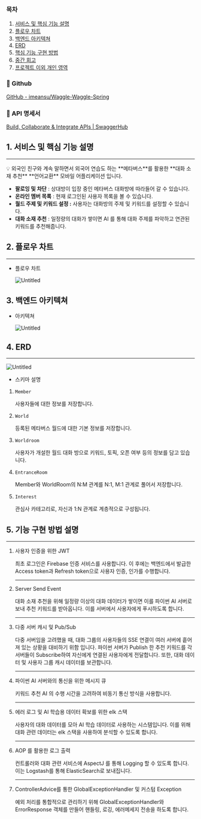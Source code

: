 ### 목차

1. [서비스 및 핵심 기능 설명](https://www.notion.so/d879e319b9d942118936261b8ef5ff1d)
2. [플로우 차트](https://www.notion.so/d879e319b9d942118936261b8ef5ff1d)
3. [백엔드 아키텍쳐](https://www.notion.so/d879e319b9d942118936261b8ef5ff1d)
4. [ERD](https://www.notion.so/d879e319b9d942118936261b8ef5ff1d)
5. [핵심 기능 구현 방법](https://www.notion.so/d879e319b9d942118936261b8ef5ff1d)
6. [중간 회고](https://www.notion.so/d879e319b9d942118936261b8ef5ff1d)
7. [프로젝트 이외 개인 영역](https://www.notion.so/d879e319b9d942118936261b8ef5ff1d)

### 🔗 Github

[GitHub - imeansu/Waggle-Waggle-Spring](https://github.com/imeansu/Waggle-Waggle-Spring)

### 📲 API 명세서

[Build, Collaborate & Integrate APIs | SwaggerHub](https://app.swaggerhub.com/apis/waggle6/waggle/1.0.0-oas3)

## 1. 서비스 및 핵심 기능 설명

---

<aside>
💡 외국인 친구와 계속 말하면서 외국어 연습도 하는
**메타버스**를 활용한 **대화 소재 추천** **언어교환** 모바일 어플리케이션 입니다.

</aside>

- **팔로잉 및 차단** : 상대방이 입장 중인 메타버스 대화방에 따라들어 갈 수 있습니다.
- **온라인 멤버 목록** : 현재 로그인된 사용자 목록을 볼 수 있습니다.
- **월드 주제 및 키워드 설정 :** 사용자는 대화방의 주제 및 키워드를 설정할 수 있습니다.
- **대화 소재 추천** : 일정량의 대화가 쌓이면 AI 를 통해 대화 주제를 파악하고 연관된 키워드를 추천해줍니다.

## 2. 플로우 차트

---

- 플로우 차트
    
    ![Untitled](https://www.notion.so/image/https%3A%2F%2Fs3-us-west-2.amazonaws.com%2Fsecure.notion-static.com%2F5181e3a1-045a-44d3-8019-1bf4e48de128%2FUntitled.png?table=block&id=0acb975c-ce4f-450f-8c5b-3dde82bf72a3&spaceId=3ff3cc55-be4f-4375-ab1b-692684f19695&width=2000&userId=cf16c311-461d-4956-8b1a-92572df9e58c&cache=v2)
    

## 3. 백엔드 아키텍쳐

- 아키텍쳐
    
    ![Untitled](https://s3-us-west-2.amazonaws.com/secure.notion-static.com/85a02b40-1eba-4eb7-8d5b-cf04900308c0/Untitled.png)
    

## 4. ERD

---

![Untitled](https://s3-us-west-2.amazonaws.com/secure.notion-static.com/dd816ad6-3af4-47d0-a3b5-58ef24ebd348/Untitled.png)

- 스키마 설명
1. `Member`
    
    사용자들에 대한 정보를 저장합니다.
    
2. `World`
    
    등록된 메타버스 월드에 대한 기본 정보를 저장합니다.
    
3. `Worldroom`
    
    사용자가 개설한 월드 대화 방으로 키워드, 토픽, 오픈 여부 등의 정보를 담고 있습니다.
    
4. `EntranceRoom`
    
    Member와 WorldRoom의 N:M 관계를 N:1, M:1  관계로 풀어서 저장합니다.
    
5. `Interest`
    
    관심사 카테고리로, 자신과 1:N 관계로 계층적으로 구성됩니다.
    

## 5. 기능 구현 방법 설명

---

1. 사용자 인증을 위한 JWT
    
    최초 로그인은 Firebase 인증 서비스를 사용합니다. 이 후에는 백엔드에서 발급한 Access token과 Refresh token으로 사용자 인증, 인가를 수행합니다.
    
    ---
    
2. Server Send Event
    
    대화 소재 추천을 위해 일정량 이상의 대화 데이터가 쌓이면 이를 파이썬 AI 서버로 보내 추천 키워드를 받아옵니다. 이를 서버에서 사용자에게 푸시하도록 합니다.
    
    ---
    
3. 다중 서버 캐시 및 Pub/Sub
    
    다중 서버임을 고려했을 때, 대화 그룹의 사용자들의 SSE 연결이 여러 서버에 흩어져 있는 상황을 대비하기 위함 입니다. 파이썬 서버가 Publish 한 추천 키워드를 각 서버들이 Subscribe하여 자신에게 연결된 사용자에게 전달합니다. 또한, 대화 데이터 및 사용자 그룹 캐시 데이터를 보관합니다.
    
    ---
    
4. 파이썬 AI 서버와의 통신을 위한 메시지 큐
    
    키워드 추천 AI 의 수행 시간을 고려하여 비동기 통신 방식을 사용합니다. 
    
    ---
    
5. 에러 로그 및 AI 학습용 데이터 확보를 위한 elk 스택 
    
    사용자의 대화 데이터를 모아 AI 학습 데이터로 사용하는 시스템입니다. 이를 위해 대화 관련 데이터는 elk 스택을 사용하여 분석할 수 있도록 합니다.
    
    ---
    
6. AOP 를 활용한 로그 출력
    
    컨트롤러와 대화 관련 서비스에 AspectJ 를 통해 Logging 할 수 있도록 합니다. 이는 Logstash를 통해 ElasticSearch로 보내집니다.
    
    ---
    
7. ControllerAdvice를 통한 GlobalExceptionHandler 및 커스텀 Exception
    
    예외 처리를 통합적으로 관리하기 위해 GlobalExceptionHandler와 ErrorResponse 객체를 만들어 핸들링, 로깅, 에러메세지 전송을 하도록 합니다.

